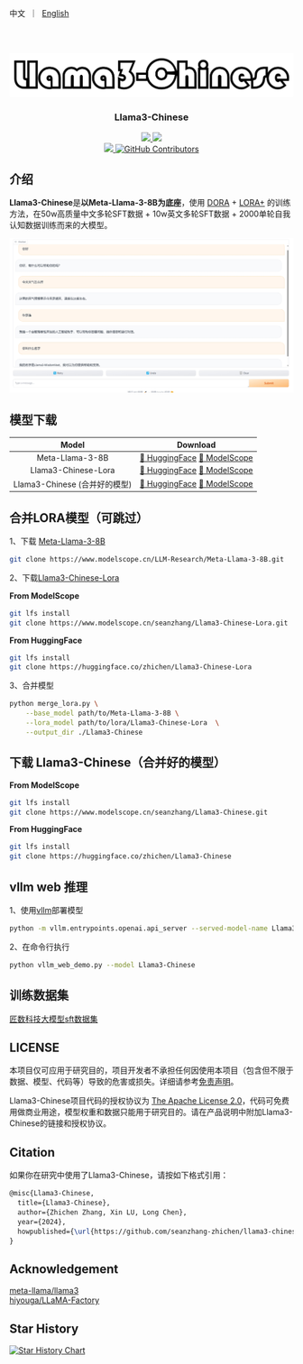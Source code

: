 <p align="left">
    中文</a>&nbsp ｜ &nbsp<a href="README.md">English</a>
</p>
<br><br>

<p align="center">
<a href='https://huggingface.co/spaces/zhichen'>
<img src='./images/logo.png'>
</a>
</p>

<div align="center">
  <p align="center">
    <h3> Llama3-Chinese </h3>

<p align="center">
      <a href='https://huggingface.co/zhichen'>
        <img src='https://img.shields.io/badge/%F0%9F%A4%97%20HuggingFace-Llama3%20Chinese-yellow'>
      </a>
      <a href='https://modelscope.cn/profile/seanzhang'>
        <img src='https://img.shields.io/badge/🤖 ModelScope-Llama3%20Chinese-blue'>
      </a>
      <br>
      <a href=href="https://github.com/seanzhang-zhichen/llama3-chinese/stargazers">
        <img src="https://img.shields.io/github/stars/seanzhang-zhichen/llama3-chinese?color=ccf">
      </a>
      <a href="https://github.com/seanzhang-zhichen/llama3-chinese/blob/main/LICENSE">
        <img alt="GitHub Contributors" src="https://img.shields.io/badge/license-Apache%202.0-blue.svg" />
      </a>
</p>
</div>


## 介绍

**Llama3-Chinese**是**以Meta-Llama-3-8B为底座**，使用 [DORA](https://arxiv.org/pdf/2402.09353.pdf) + [LORA+](https://arxiv.org/pdf/2402.12354.pdf) 的训练方法，在50w高质量中文多轮SFT数据 + 10w英文多轮SFT数据 + 2000单轮自我认知数据训练而来的大模型。

![DEMO](./images/vllm_web_demo.png)


## 模型下载

| Model             | Download  |
|:-------------------:|:-----------:|
| Meta-Llama-3-8B        |[ 🤗 HuggingFace](https://huggingface.co/meta-llama/Meta-Llama-3-8B) [  🤖 ModelScope](https://modelscope.cn/models/LLM-Research/Meta-Llama-3-8B)|
| Llama3-Chinese-Lora           |[ 🤗 HuggingFace](https://huggingface.co/zhichen/Llama3-Chinese-Lora) [  🤖 ModelScope](https://modelscope.cn/models/seanzhang/Llama3-Chinese-Lora)|
| Llama3-Chinese (合并好的模型)           |[ 🤗 HuggingFace](https://huggingface.co/zhichen/Llama3-Chinese) [  🤖 ModelScope](https://modelscope.cn/models/seanzhang/Llama3-Chinese)|



## 合并LORA模型（可跳过）

1、下载 [Meta-Llama-3-8B](https://modelscope.cn/models/LLM-Research/Meta-Llama-3-8B)

```bash
git clone https://www.modelscope.cn/LLM-Research/Meta-Llama-3-8B.git
```

2、下载[Llama3-Chinese-Lora](https://www.modelscope.cn/models/seanzhang/Llama3-Chinese-Lora)

**From ModelScope**
```bash
git lfs install
git clone https://www.modelscope.cn/seanzhang/Llama3-Chinese-Lora.git
```

**From HuggingFace**
```bash
git lfs install
git clone https://huggingface.co/zhichen/Llama3-Chinese-Lora
```

3、合并模型

```bash
python merge_lora.py \
    --base_model path/to/Meta-Llama-3-8B \
    --lora_model path/to/lora/Llama3-Chinese-Lora  \
    --output_dir ./Llama3-Chinese
```

## 下载 Llama3-Chinese（合并好的模型）

**From ModelScope**
```bash
git lfs install
git clone https://www.modelscope.cn/seanzhang/Llama3-Chinese.git
```

**From HuggingFace**
```bash
git lfs install
git clone https://huggingface.co/zhichen/Llama3-Chinese
```




## vllm web 推理

1、使用[vllm](https://github.com/vllm-project/vllm)部署模型

```bash
python -m vllm.entrypoints.openai.api_server --served-model-name Llama3-Chinese --model ./Llama3-Chinese(换成你自己的合并后的模型路径)
```

2、在命令行执行

```bash
python vllm_web_demo.py --model Llama3-Chinese
```




## 训练数据集

[匠数科技大模型sft数据集](https://modelscope.cn/datasets/deepctrl/deepctrl-sft-data)


## LICENSE

本项目仅可应用于研究目的，项目开发者不承担任何因使用本项目（包含但不限于数据、模型、代码等）导致的危害或损失。详细请参考[免责声明](https://github.com/seanzhang-zhichen/Llama3-Chinese/blob/main/DISCLAIMER)。

Llama3-Chinese项目代码的授权协议为 [The Apache License 2.0](./LICENSE)，代码可免费用做商业用途，模型权重和数据只能用于研究目的。请在产品说明中附加Llama3-Chinese的链接和授权协议。

## Citation

如果你在研究中使用了Llama3-Chinese，请按如下格式引用：

```latex
@misc{Llama3-Chinese,
  title={Llama3-Chinese},
  author={Zhichen Zhang, Xin LU, Long Chen},
  year={2024},
  howpublished={\url{https://github.com/seanzhang-zhichen/llama3-chinese}},
}
```


## Acknowledgement

[meta-llama/llama3](https://github.com/meta-llama/llama3)
<br>
[hiyouga/LLaMA-Factory](https://github.com/hiyouga/LLaMA-Factory)



## Star History

[![Star History Chart](https://api.star-history.com/svg?repos=seanzhang-zhichen/Llama3-Chinese&type=Date)](https://star-history.com/#seanzhang-zhichen/Llama3-Chinese&Date)

